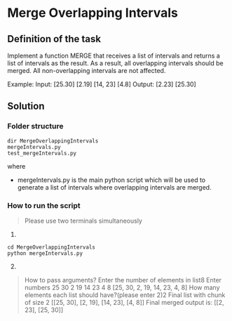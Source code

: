 # Merge Overlapping Intervals


## Definition of the task

Implement a function MERGE that receives a list of intervals and returns a list of intervals as the result. As a result, all overlapping intervals should be merged. All non-overlapping intervals are not affected.

Example:
Input: [25.30] [2.19] [14, 23] [4.8] Output: [2.23] [25.30]

## Solution

### Folder structure

```shellcript
dir MergeOverlappingIntervals
mergeIntervals.py
test_mergeIntervals.py
```

where
- mergeIntervals.py is the main python script which will be used to generate a list of intervals where overlapping intervals are merged.

### How to run the script

> Please use two terminals simultaneously

1. 

```console
cd MergeOverlappingIntervals
python mergeIntervals.py
```

2.

> How to pass arguments?
	Enter the number of elements in list8
	Enter numbers
	25
	30
	2
	19
	14
	23
	4
	8
	[25, 30, 2, 19, 14, 23, 4, 8]
	How many elements each list should have?(please enter 2)2
	Final list with chunk of size 2 [[25, 30], [2, 19], [14, 23], [4, 8]]
	Final merged output is:
	[[2, 23], [25, 30]]



